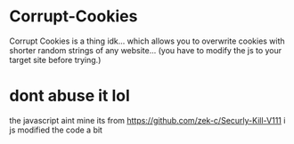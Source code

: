 # Corrupt-Cookies
Corrupt Cookies is a thing idk... which allows you to overwrite cookies with shorter random strings of any website... (you have to modify the js to your target site before trying.)

# dont abuse it lol
the javascript aint mine its from https://github.com/zek-c/Securly-Kill-V111 i js modified the code a bit
